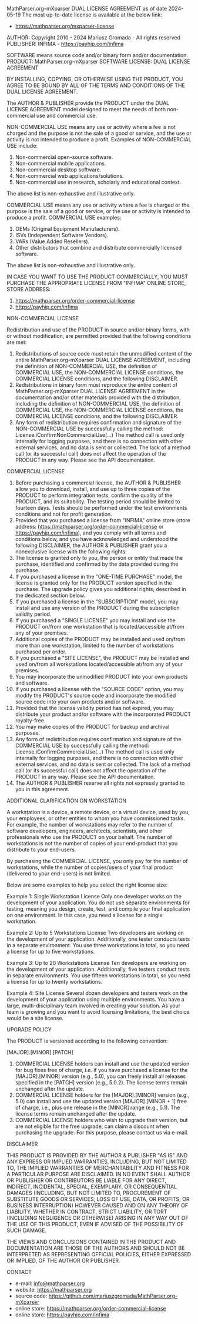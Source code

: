 MathParser.org-mXparser DUAL LICENSE AGREEMENT as of date 2024-05-19
The most up-to-date license is available at the below link:

- https://mathparser.org/mxparser-license

AUTHOR: Copyright 2010 - 2024 Mariusz Gromada - All rights reserved
PUBLISHER: INFIMA - https://payhip.com/infima

SOFTWARE means source code and/or binary form and/or documentation.
PRODUCT: MathParser.org-mXparser SOFTWARE
LICENSE: DUAL LICENSE AGREEMENT

BY INSTALLING, COPYING, OR OTHERWISE USING THE PRODUCT, YOU AGREE TO BE
BOUND BY ALL OF THE TERMS AND CONDITIONS OF THE DUAL LICENSE AGREEMENT.

The AUTHOR & PUBLISHER provide the PRODUCT under the DUAL LICENSE AGREEMENT
model designed to meet the needs of both non-commercial use and commercial
use.

NON-COMMERCIAL USE means any use or activity where a fee is not charged
and the purpose is not the sale of a good or service, and the use or
activity is not intended to produce a profit. Examples of NON-COMMERCIAL USE
include:

1. Non-commercial open-source software.
2. Non-commercial mobile applications.
3. Non-commercial desktop software.
4. Non-commercial web applications/solutions.
5. Non-commercial use in research, scholarly and educational context.

The above list is non-exhaustive and illustrative only.

COMMERCIAL USE means any use or activity where a fee is charged or the
purpose is the sale of a good or service, or the use or activity is
intended to produce a profit. COMMERCIAL USE examples:

1. OEMs (Original Equipment Manufacturers).
2. ISVs (Independent Software Vendors).
3. VARs (Value Added Resellers).
4. Other distributors that combine and distribute commercially licensed
   software.

The above list is non-exhaustive and illustrative only.

IN CASE YOU WANT TO USE THE PRODUCT COMMERCIALLY, YOU MUST PURCHASE THE
APPROPRIATE LICENSE FROM "INFIMA" ONLINE STORE, STORE ADDRESS:

1. https://mathparser.org/order-commercial-license
2. https://payhip.com/infima

NON-COMMERCIAL LICENSE

Redistribution and use of the PRODUCT in source and/or binary forms,
with or without modification, are permitted provided that the following
conditions are met:

1. Redistributions of source code must retain the unmodified content of
   the entire MathParser.org-mXparser DUAL LICENSE AGREEMENT, including
   the definition of NON-COMMERCIAL USE, the definition of COMMERCIAL USE,
   the NON-COMMERCIAL LICENSE conditions, the COMMERCIAL LICENSE conditions,
   and the following DISCLAIMER.
2. Redistributions in binary form must reproduce the entire content of
   MathParser.org-mXparser DUAL LICENSE AGREEMENT in the documentation
   and/or other materials provided with the distribution, including the
   definition of NON-COMMERCIAL USE, the definition of COMMERCIAL USE, the
   NON-COMMERCIAL LICENSE conditions, the COMMERCIAL LICENSE conditions,
   and the following DISCLAIMER.
3. Any form of redistribution requires confirmation and signature of
   the NON-COMMERCIAL USE by successfully calling the method:
   License.iConfirmNonCommercialUse(...)
   The method call is used only internally for logging purposes, and
   there is no connection with other external services, and no data is
   sent or collected. The lack of a method call (or its successful call)
   does not affect the operation of the PRODUCT in any way. Please see
   the API documentation.

COMMERCIAL LICENSE

1. Before purchasing a commercial license, the AUTHOR & PUBLISHER allow
   you to download, install, and use up to three copies of the PRODUCT to
   perform integration tests, confirm the quality of the PRODUCT, and
   its suitability. The testing period should be limited to fourteen
   days. Tests should be performed under the test environments conditions
   and not for profit generation.
2. Provided that you purchased a license from "INFIMA" online store
   (store address: https://mathparser.org/order-commercial-license or
   https://payhip.com/infima), and you comply with all terms and
   conditions below, and you have acknowledged and understood the
   following DISCLAIMER, the AUTHOR & PUBLISHER grant you a nonexclusive
   license with the following rights:
3. The license is granted only to you, the person or entity that made
   the purchase, identified and confirmed by the data provided during
   the purchase.
4. If you purchased a license in the "ONE-TIME PURCHASE" model, the
   license is granted only for the PRODUCT version specified in the
   purchase. The upgrade policy gives you additional rights, described
   in the dedicated section below.
5. If you purchased a license in the "SUBSCRIPTION" model, you may
   install and use any version of the PRODUCT during the subscription
   validity period.
6. If you purchased a "SINGLE LICENSE" you may install and use the
   PRODUCT on/from one workstation that is located/accessible at/from
   any of your premises.
7. Additional copies of the PRODUCT may be installed and used on/from
   more than one workstation, limited to the number of workstations
   purchased per order.
8. If you purchased a "SITE LICENSE", the PRODUCT may be installed
   and used on/from all workstations located/accessible at/from any
   of your premises.
9. You may incorporate the unmodified PRODUCT into your own products
   and software.
10. If you purchased a license with the "SOURCE CODE" option, you may
    modify the PRODUCT's source code and incorporate the modified source
    code into your own products and/or software.
11. Provided that the license validity period has not expired, you may
    distribute your product and/or software with the incorporated
    PRODUCT royalty-free.
12. You may make copies of the PRODUCT for backup and archival purposes.
13. Any form of redistribution requires confirmation and signature of
    the COMMERCIAL USE by successfully calling the method:
    License.iConfirmCommercialUse(...)
    The method call is used only internally for logging purposes, and
    there is no connection with other external services, and no data is
    sent or collected. The lack of a method call (or its successful call)
    does not affect the operation of the PRODUCT in any way. Please see
    the API documentation.
14. The AUTHOR & PUBLISHER reserve all rights not expressly granted to
    you in this agreement.

ADDITIONAL CLARIFICATION ON WORKSTATION

A workstation is a device, a remote device, or a virtual device, used by
you, your employees, or other entities to whom you have commissioned
tasks. For example, the number of workstations may refer to the number
of software developers, engineers, architects, scientists, and other
professionals who use the PRODUCT on your behalf. The number of
workstations is not the number of copies of your end-product that you
distribute to your end-users.

By purchasing the COMMERCIAL LICENSE, you only pay for the number of
workstations, while the number of copies/users of your final product
(delivered to your end-users) is not limited.

Below are some examples to help you select the right license size:

Example 1: Single Workstation License
Only one developer works on the development of your application. You do
not use separate environments for testing, meaning you design, create,
test, and compile your final application on one environment. In this
case, you need a license for a single workstation.

Example 2: Up to 5 Workstations License
Two developers are working on the development of your application.
Additionally, one tester conducts tests in a separate environment.
You use three workstations in total, so you need a license for up to
five workstations.

Example 3: Up to 20 Workstations License
Ten developers are working on the development of your application.
Additionally, five testers conduct tests in separate environments.
You use fifteen workstations in total, so you need a license for
up to twenty workstations.

Example 4: Site License
Several dozen developers and testers work on the development of your
application using multiple environments. You have a large,
multi-disciplinary team involved in creating your solution. As your team
is growing and you want to avoid licensing limitations, the best choice
would be a site license.

UPGRADE POLICY

The PRODUCT is versioned according to the following convention:

[MAJOR].[MINOR].[PATCH]

1. COMMERCIAL LICENSE holders can install and use the updated version
   for bug fixes free of charge, i.e. if you have purchased a license
   for the [MAJOR].[MINOR] version (e.g., 5.0), you can freely install
   all releases specified in the [PATCH] version (e.g., 5.0.2).
   The license terms remain unchanged after the update.
2. COMMERCIAL LICENSE holders for the [MAJOR].[MINOR] version (e.g., 5.0)
   can install and use the updated version [MAJOR].[MINOR + 1] free of
   charge, i.e., plus one release in the [MINOR] range (e.g., 5.1). The
   license terms remain unchanged after the update.
3. COMMERCIAL LICENSE holders who wish to upgrade their version, but are
   not eligible for the free upgrade, can claim a discount when
   purchasing the upgrade. For this purpose, please contact us via e-mail.

DISCLAIMER

THIS PRODUCT IS PROVIDED BY THE AUTHOR & PUBLISHER "AS IS" AND ANY EXPRESS
OR IMPLIED WARRANTIES, INCLUDING, BUT NOT LIMITED TO, THE IMPLIED
WARRANTIES OF MERCHANTABILITY AND FITNESS FOR A PARTICULAR PURPOSE ARE
DISCLAIMED. IN NO EVENT SHALL AUTHOR OR PUBLISHER OR CONTRIBUTORS BE
LIABLE FOR ANY DIRECT, INDIRECT, INCIDENTAL, SPECIAL, EXEMPLARY, OR
CONSEQUENTIAL DAMAGES (INCLUDING, BUT NOT LIMITED TO, PROCUREMENT OF
SUBSTITUTE GOODS OR SERVICES; LOSS OF USE, DATA, OR PROFITS; OR BUSINESS
INTERRUPTION) HOWEVER CAUSED AND ON ANY THEORY OF LIABILITY, WHETHER IN
CONTRACT, STRICT LIABILITY, OR TORT (INCLUDING NEGLIGENCE OR OTHERWISE)
ARISING IN ANY WAY OUT OF THE USE OF THIS PRODUCT, EVEN IF ADVISED OF
THE POSSIBILITY OF SUCH DAMAGE.

THE VIEWS AND CONCLUSIONS CONTAINED IN THE PRODUCT AND DOCUMENTATION ARE
THOSE OF THE AUTHORS AND SHOULD NOT BE INTERPRETED AS REPRESENTING
OFFICIAL POLICIES, EITHER EXPRESSED OR IMPLIED, OF THE AUTHOR OR PUBLISHER.

CONTACT

- e-mail: info@mathparser.org
- website: https://mathparser.org
- source code: https://github.com/mariuszgromada/MathParser.org-mXparser
- online store: https://mathparser.org/order-commercial-license
- online store: https://payhip.com/infima
